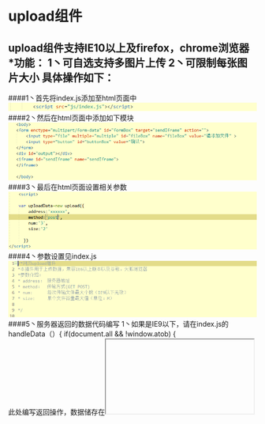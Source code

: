upload组件
======
upload组件支持IE10以上及firefox，chrome浏览器
*功能： 1丶可自选支持多图片上传
        2丶可限制每张图片大小
具体操作如下：
--------
####1丶首先将index.js添加至html页面中
![](https://github.com/lidingkorol/js-upload-/raw/master/photo/QQ图片20160731112807.png) 
####2丶然后在html页面中添加如下模块
![](https://github.com/lidingkorol/js-upload-/raw/master/photo/QQ图片20160731113100.png)
####3丶最后在html页面设置相关参数
![](https://github.com/lidingkorol/js-upload-/raw/master/photo/QQ图片20160731113226.png)
####4丶参数设置见index.js
![](https://github.com/lidingkorol/js-upload-/raw/master/photo/QQ图片20160731113257.png)
####5丶服务器返回的数据代码编写
        1丶如果是IE9以下，请在index.js的 handleData（）{
                if(document.all && !window.atob)
		{	
		        此处编写返回操作，数据储存在<iframe id="sendIframe" name="sendIframe"><iframe>中
		}	
        }
        2丶如果是IE10以上及其他浏览器，请在index.js的handleData(){
                else
		{
			此处编写返回操作，服务器返回数据储存在<div id="output"></div>中，this.output.innerHTML可取到完整数据
			
		}
        }
#以上是readme所有内容
